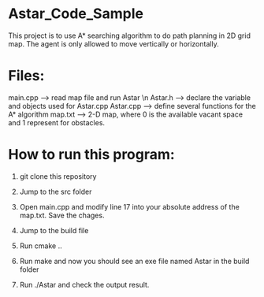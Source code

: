 # Astar_Code_Sample
This project is to use A* searching algorithm to do path planning in 2D grid map. The agent is only allowed to move vertically or horizontally.

# Files:
main.cpp --> read map file and run Astar \n
Astar.h --> declare the variable and objects used for Astar.cpp
Astar.cpp --> define several functions for the A* algorithm
map.txt --> 2-D map, where 0 is the available vacant space and 1 represent for obstacles. 

# How to run this program:

1. git clone this repository

2. Jump to the src folder

3. Open main.cpp and modify line 17 into your absolute address of the map.txt. Save the chages.

4. Jump to the build file

5. Run cmake .. 

6. Run make and now you should see an exe file named Astar in the build folder

7. Run ./Astar and check the output result.

